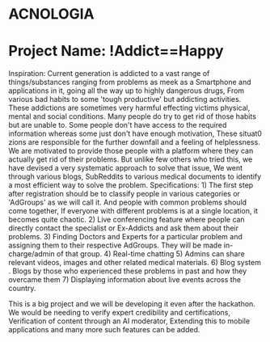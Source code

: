 # ACNOLOGIA
# Project Name: !Addict==Happy
Inspiration: Current generation is addicted to a vast range of things/substances ranging from problems as meek as a Smartphone and applications in it, going all the way up to highly dangerous drugs, From various bad habits to some 'tough productive' but addicting activities.
These addictions are sometimes very harmful effecting victims physical, mental and social conditions.
Many people do try to get rid of those habits but are unable to. Some people don't have access to the required information whereas some just don't have enough motivation, These situat0 zions are responsible for the further downfall and a feeling of helplessness.
We are motivated to provide those people with a platform where they can actually get rid of their problems. But unlike few others who tried this, we have devised a very systematic approach to solve that issue, We went through various blogs, SubReddits to various medical documents to identify a most efficient way to solve the problem.
Specifications: 1) The first step after registration should be to classify people in various categories or 'AdGroups' as we will call it. And people with common problems should come together, If everyone with different problems is at a single location, it becomes quite chaotic. 2) Live conferencing feature where people can directly contact the specialist or Ex-Addicts and ask them about their problems. 3) Finding Doctors and Experts for a particular problem and assigning them to their respective AdGroups. They will be made in-charge/admin of that group. 4) Real-time chatting 5) Admins can share relevant videos, images and other related medical materials. 6) Blog system . Blogs by those who experienced these problems in past and how they overcame them 7) Displaying information about live events across the country.
 
 This is a big project and we will be developing it even after the hackathon. We would be needing to verify expert credibility and certifications, Verification of content through an AI moderator, Extending this to mobile applications and many more such features can be added.
